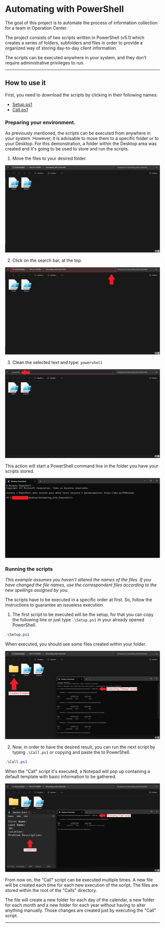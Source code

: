 # Automating with PowerShell  

The goal of this project is to automate the process of information collection for a team in Operation Center.  

The project consists of two scripts written in PowerShell (v5.1) which creates a series of folders, subfolders and files
in order to provide a organized way of storing day-to-day client information.  

The scripts can be executed anywhere in your system, and they don't require administrative privileges to run.  

---  

## How to use it  

First, you need to download the scripts by clicking in their following names:  

- [Setup.ps1][1]
- [Call.ps1][2]

### Preparing your environment.  

As previously mentioned, the scripts can be executed from anywhere in your system. However, it is advisable to move them
to a specific folder or to your Desktop. For this demonstration, a folder within the Desktop area was created and it's
going to be used to store and run the scripts.  

1. Move the files to your desired folder.  

[![1 Moving Files to Folder](./images/1_Moving_Files_to_Folder.png)][image1]

2. Click on the search bar, at the top.

[![2 Search Bar](./images/2_Search_Bar.png)][image2]

3. Clean the selected text and type: `powershell`

[![3 Starting PowerShell](./images/3_Starting_PowerShell.png)][image3]

This action will start a PowerShell command line in the folder you have your scripts stored.  

[![4 Opened PowerShell](./images/4_Opened_PowerShell.png)][image4]

### Running the scripts  

*This example assumes you haven't altered the names of the files. If you have changed the file names, use the
correspondent files according to the new spellings assigned by you.*  

The scripts have to be executed in a specific order at first. So, follow the instructions to guarantee an issueless
execution.  

1. The first script to be executed will be the setup, for that you can copy the following line or just type
`.\Setup.ps1` in your already opened PowerShell.  

````powershell
.\Setup.ps1
````

When executed, you should see some files created within your folder.  

[![5 Executing Setup Script](./images/5_Executing_Setup_Script.png)][image5]  

2. Now, in order to have the desired result, you can run the next script by typing `.\Call.ps1` or copying and paste the
to PowerShell.  

````powershell
.\Call.ps1
````

When the "Call" script it's executed, a Notepad will pop up containing a default template with basic information to be
gathered.  

[![6 Executing Call Script](./images/6_Executing_Call_Script.png)][image6]

From now on, the "Call" script can be executed multiple times. A new file will be created each time for each new
execution of the script. The files are stored within the root of the "Calls" directory.  

The file will create a new folder for each day of the calendar, a new folder for each month and a new folder for each
year without having to alter anything manually. Those changes are created just by executing the "Call" script.  

---  

[1]: https://github.com/ItaloHugoMDS/Automating_with_PowerShell/blob/main/Setup.ps1
[2]: https://github.com/ItaloHugoMDS/Automating_with_PowerShell/blob/main/Call.ps1
[image1]: https://github.com/ItaloHugoMDS/Automating_with_PowerShell/blob/main/images/1_Moving_Files_to_Folder.png
[image2]: https://github.com/ItaloHugoMDS/Automating_with_PowerShell/blob/main/images/2_Search_Bar.png
[image3]: https://github.com/ItaloHugoMDS/Automating_with_PowerShell/blob/main/images/3_Starting_PowerShell.png
[image4]: https://github.com/ItaloHugoMDS/Automating_with_PowerShell/blob/main/images/4_Opened_PowerShell.png
[image5]: https://github.com/ItaloHugoMDS/Automating_with_PowerShell/blob/main/images/5_Executing_Setup_Script.png
[image6]: https://github.com/ItaloHugoMDS/Automating_with_PowerShell/blob/main/images/6_Executing_Call_Script.png
